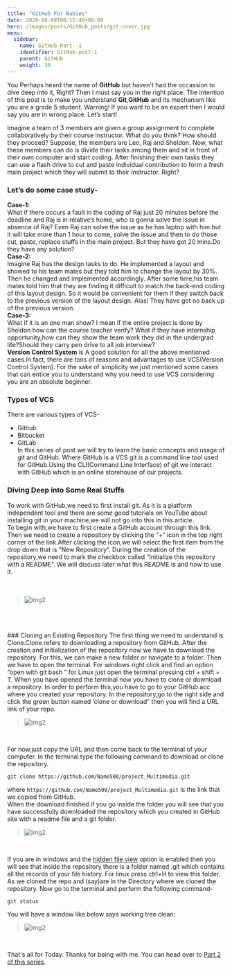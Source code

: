 ```yaml
---
title: "GitHub For Babies"
date: 2020-06-08T06:15:40+06:00
hero: /images/posts/GitHub_posts/git-cover.jpg
menu:
  sidebar:
    name: GitHub Part--1
    identifier: GitHub-post-1
    parent: GitHub
    weight: 30
---
```


You Perhaps heard the name of **GitHub** but haven't had the occassion to dive deep into it, Right? Then I must say you in the right place.
The intention of this post is to make you understand **Git**,**GitHub** and its mechanism like you are a grade 5 student. Warning! If you want to be an expert then I would say you are in wrong place. Let’s start!
<!--more-->

<!-- ![img1](/images/posts/GitHub_posts/img1.jpeg)  -->



Imagine a team of 3 members are given a group assignment to complete collaboratively by their course instructor. What do you think? How should they proceed? Suppose, the members are Leo, Raj and Sheldon. Now, what these members can do is divide their tasks among them and sit in front of their own computer and start coding. After finishing their own tasks they can use a flash drive to cut and paste individual contribution to form a fresh main project which they will submit to their instructor. Right?

### Let’s do some case study-
**Case-1:** </br>
What if there occurs a fault in the coding of Raj just 20 minutes before the deadline and Raj is in relative’s home, who is gonna solve the issue in absence of Raj? Even Raj can solve the issue as he has laptop with him but it will take more than 1 hour to come, solve the issue and then to do those cut, paste, replace stuffs in the main project. But they have got 20 mins.Do they have any solution? </br>
**Case-2:** </br>
Imagine Raj has the design tasks to do. He implemented a layout and showed to his team mates but they told him to change the layout by 30%. Then he changed and implemented accordingly. After some time,his team mates told him that they are finding it difficult to match the back-end coding of this layout design. So it would be convenient for them if they switch back to the previous version of the layout design. Alas! They have got no back up of the previous version. </br>
**Case-3:** </br>
What if it is an one man show? I mean if the entire project is done by Sheldon how can the course teacher verify?
What if they have internship opportunity,how can they show the team work they did in the undergrad life?Should they carry pen drive to all job interview? </br>
**Version Control System** is A good solution for all the above mentioned cases.In fact, there are tons of reasons and advantages to use VCS(Version Control System). For the sake of simplicity we just mentioned some cases that can entice you to understand why you need to use VCS considering you are an absolute beginner.
### Types of VCS

There are various types of VCS-
* Github
* Bitbucket
* GitLab </br>
In this series of post we will try to learn the basic concepts and usage of git and GitHub.
Where GitHub is a VCS git is a command line tool used for GitHub.Using the CLI(Command Line Interface) of git we interact with GitHub which is an online storehouse of our projects. </br>
### Diving Deep into Some Real Stuffs
To work with GitHub,we need to first install git. As it is a platform independent tool and there are some good tutorials on YouTube about installing git in your machine,we will not go into this in this article. </br>
To begin with,we have to first create a GitHub account through this link. Then we need to create a repository by clicking the “+” icon in the top right corner of the link.After clicking the icon,we will select the first item from the drop down that is “New Repository”. During the creation of the repository,we need to mark the checkbox called “Initialize this repository with a README”. We will discuss later what this README is and how to use it.
</br>
</br>
</br>
 > ![img2](/images/posts/GitHub_posts/img2.png) 
</br>
</br>
</br>
### Cloning an Existing Repository
The first thing we need to understand is Clone.Clone refers to downloading a repository from GitHub. After the creation and initialization of the repository now we have to download the repository. For this, we can make a new folder or navigate to a folder. Then we have to open the terminal. For windows right click and find an option “open with git bash “ for Linux just open the terminal pressing ctrl + shift + T. When you have opened the terminal now you have to clone or download a repository. In order to perform this,you have to go to your GitHub acc where you created your repository. In the repository,go to the right side and click the green button named ‘clone or download” then you will find a URL link of your repo.

</br>

 > ![img2](/images/posts/GitHub_posts/img3.png) 

</br>

For now,just copy the URL and then come back to the terminal of your computer. In the terminal type the following command to download or clone the repository. </br>

``git clone https://github.com/Name500/project_Multimedia.git``

where ``https://github.com/Name500/project_Multimedia.git`` is the link that we copied from GitHub.
</br>
When the download finished if you go inside the folder you will see that you have successfully downloaded the repository which you created in GitHub site with a readme file and a git folder.
</br>

> ![img2](/images/posts/GitHub_posts/img4_1.png) 

</br>

If you are in windows and the [hidden file view](https://bit.ly/3iOmxN7) option is enabled then you will see that inside the repository there is a folder named .git which contains all the records of your file history. For linux press ctrl+H to view this folder.
As we cloned the repo and (say)are in the Directory where we cloned the repository. Now go to the terminal and perform the following command-
</br>

`git status`

You will have a window like below says working tree clean:
</br>

> ![img2](/images/posts/GitHub_posts/img4.png) 

</br>

That's all for Today. Thanks for being with me. You can head over to [Part 2 of this series]().




